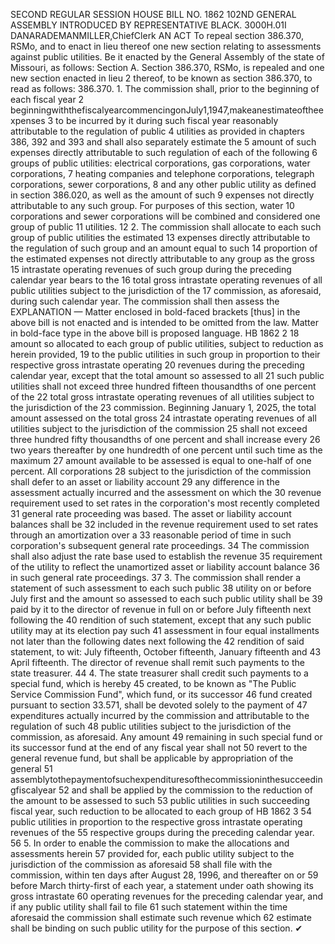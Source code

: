 SECOND REGULAR SESSION
HOUSE BILL NO. 1862
102ND GENERAL ASSEMBLY
INTRODUCED BY REPRESENTATIVE BLACK.
3000H.01I DANARADEMANMILLER,ChiefClerk
AN ACT
To repeal section 386.370, RSMo, and to enact in lieu thereof one new section relating to
assessments against public utilities.
Be it enacted by the General Assembly of the state of Missouri, as follows:
Section A. Section 386.370, RSMo, is repealed and one new section enacted in lieu
2 thereof, to be known as section 386.370, to read as follows:
386.370. 1. The commission shall, prior to the beginning of each fiscal year
2 beginningwiththefiscalyearcommencingonJuly1,1947,makeanestimateoftheexpenses
3 to be incurred by it during such fiscal year reasonably attributable to the regulation of public
4 utilities as provided in chapters 386, 392 and 393 and shall also separately estimate the
5 amount of such expenses directly attributable to such regulation of each of the following
6 groups of public utilities: electrical corporations, gas corporations, water corporations,
7 heating companies and telephone corporations, telegraph corporations, sewer corporations,
8 and any other public utility as defined in section 386.020, as well as the amount of such
9 expenses not directly attributable to any such group. For purposes of this section, water
10 corporations and sewer corporations will be combined and considered one group of public
11 utilities.
12 2. The commission shall allocate to each such group of public utilities the estimated
13 expenses directly attributable to the regulation of such group and an amount equal to such
14 proportion of the estimated expenses not directly attributable to any group as the gross
15 intrastate operating revenues of such group during the preceding calendar year bears to the
16 total gross intrastate operating revenues of all public utilities subject to the jurisdiction of the
17 commission, as aforesaid, during such calendar year. The commission shall then assess the
EXPLANATION — Matter enclosed in bold-faced brackets [thus] in the above bill is not enacted and is
intended to be omitted from the law. Matter in bold-face type in the above bill is proposed language.
HB 1862 2
18 amount so allocated to each group of public utilities, subject to reduction as herein provided,
19 to the public utilities in such group in proportion to their respective gross intrastate operating
20 revenues during the preceding calendar year, except that the total amount so assessed to all
21 such public utilities shall not exceed three hundred fifteen thousandths of one percent of the
22 total gross intrastate operating revenues of all utilities subject to the jurisdiction of the
23 commission. Beginning January 1, 2025, the total amount assessed on the total gross
24 intrastate operating revenues of all utilities subject to the jurisdiction of the commission
25 shall not exceed three hundred fifty thousandths of one percent and shall increase every
26 two years thereafter by one hundredth of one percent until such time as the maximum
27 amount available to be assessed is equal to one-half of one percent. All corporations
28 subject to the jurisdiction of the commission shall defer to an asset or liability account
29 any difference in the assessment actually incurred and the assessment on which the
30 revenue requirement used to set rates in the corporation's most recently completed
31 general rate proceeding was based. The asset or liability account balances shall be
32 included in the revenue requirement used to set rates through an amortization over a
33 reasonable period of time in such corporation's subsequent general rate proceedings.
34 The commission shall also adjust the rate base used to establish the revenue
35 requirement of the utility to reflect the unamortized asset or liability account balance
36 in such general rate proceedings.
37 3. The commission shall render a statement of such assessment to each such public
38 utility on or before July first and the amount so assessed to each such public utility shall be
39 paid by it to the director of revenue in full on or before July fifteenth next following the
40 rendition of such statement, except that any such public utility may at its election pay such
41 assessment in four equal installments not later than the following dates next following the
42 rendition of said statement, to wit: July fifteenth, October fifteenth, January fifteenth and
43 April fifteenth. The director of revenue shall remit such payments to the state treasurer.
44 4. The state treasurer shall credit such payments to a special fund, which is hereby
45 created, to be known as "The Public Service Commission Fund", which fund, or its successor
46 fund created pursuant to section 33.571, shall be devoted solely to the payment of
47 expenditures actually incurred by the commission and attributable to the regulation of such
48 public utilities subject to the jurisdiction of the commission, as aforesaid. Any amount
49 remaining in such special fund or its successor fund at the end of any fiscal year shall not
50 revert to the general revenue fund, but shall be applicable by appropriation of the general
51 assemblytothepaymentofsuchexpendituresofthecommissioninthesucceedingfiscalyear
52 and shall be applied by the commission to the reduction of the amount to be assessed to such
53 public utilities in such succeeding fiscal year, such reduction to be allocated to each group of
HB 1862 3
54 public utilities in proportion to the respective gross intrastate operating revenues of the
55 respective groups during the preceding calendar year.
56 5. In order to enable the commission to make the allocations and assessments herein
57 provided for, each public utility subject to the jurisdiction of the commission as aforesaid
58 shall file with the commission, within ten days after August 28, 1996, and thereafter on or
59 before March thirty-first of each year, a statement under oath showing its gross intrastate
60 operating revenues for the preceding calendar year, and if any public utility shall fail to file
61 such statement within the time aforesaid the commission shall estimate such revenue which
62 estimate shall be binding on such public utility for the purpose of this section.
✔